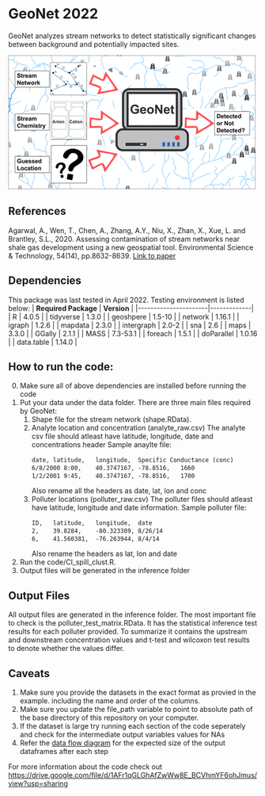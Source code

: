 # GeoNet 2022

GeoNet analyzes stream networks to detect statistically significant
changes between background and potentially impacted sites.

![GeoNet](es9b06761_0004.gif)

## References

Agarwal, A., Wen, T., Chen, A., Zhang, A.Y., Niu, X., Zhan, X., Xue, L. and Brantley, S.L., 2020. Assessing contamination of stream networks near shale gas development using a new geospatial tool. Environmental Science & Technology, 54(14), pp.8632-8639. [Link to
paper](https://pubs.acs.org/doi/10.1021/acs.est.9b06761?fig=tgr1&ref=pdf)

## Dependencies
This package was last tested in April 2022. Testing environment is listed below:
| __Required Package__ | __Version__ |
|----------------------|-------------|
| R                    | 4.0.5       |
| tidyverse            | 1.3.0       |
| geoshpere            | 1.5-10      |
| network              | 1.16.1      |
| igraph               | 1.2.6       |
| mapdata              | 2.3.0       |
| intergraph           | 2.0-2       |
| sna                  | 2.6         |
| maps                 | 3.3.0       |
| GGally               | 2.1.1       |
| MASS                 | 7.3-53.1    |
| foreach              | 1.5.1       |
| doParallel           | 1.0.16      |
| data.table           | 1.14.0      |

## How to run the code:

0. Make sure all of above dependencies are installed before running the code
1. Put your data under the data folder. There are three main files required by GeoNet:
   1. Shape file for the stream network (shape.RData). 
   2. Analyte location and concentration (analyte_raw.csv)
      The analyte csv file should atleast have latitude, longitude, date and concentrations header
      Sample anaylte file:
      ```
      date,	latitude,	longitude,	Specific Conductance (conc)
      6/8/2000 8:00,	40.3747167,	-78.8516,	1660
      1/2/2001 9:45,	40.3747167,	-78.8516,	1700

      ```
      Also rename all the headers as date, lat, lon and conc
   3. Polluter locations (polluter_raw.csv)
      The polluter files should atleast have latitude, longitude and date information.
      Sample polluter file:
      ```
      ID,	latitude,	longitude,	date
      2,	39.8284,	-80.323389,	8/26/14
      6,	41.560381,	-76.263944,	8/4/14
      ```
      Also rename the headers as lat, lon and date
2. Run the code/Cl_spill_clust.R.
3. Output files will be generated in the inference folder

## Output Files
All output files are generated in the inference folder. The most important file to check is the polluter_test_matrix.RData.
It has the statistical inference test results for each polluter provided. To summarize it contains the upstream and
downstream concentration values and t-test and wilcoxon test results to denote whether the values differ.

## Caveats
1. Make sure you provide the datasets in the exact format as provied in the example. including the name and order of the columns.
2. Make sure you update the file_path variable to point to absolute path of the base directory of this repository on your computer.
3. If the dataset is large try running each section of the code seperately and check for the intermediate output variables values for NAs
4. Refer the [data flow diagram](https://drive.google.com/file/d/1AFr1qGLGhAfZwWw8E_BCVhmYF6ohJmus/view?usp=sharing) for the expected size
   of the output dataframes after each step

For more information about the code check out https://drive.google.com/file/d/1AFr1qGLGhAfZwWw8E_BCVhmYF6ohJmus/view?usp=sharing
